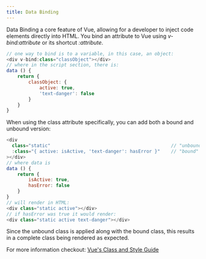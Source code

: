 ```yaml
---
title: Data Binding
---
```

Data Binding a core feature of Vue, allowing for a developer to inject code elements directly into HTML. You bind an attribute to Vue using <em>v-bind:attribute</em> or its shortcut <em>:attribute</em>.
```javascript
// one way to bind is to a variable, in this case, an object:
<div v-bind:class="classObject"></div>
// where in the script section, there is:
data () {
    return {
        classObject: {
            active: true,
            'text-danger': false
        }
    }
}
```
When using the class attribute specifically, you can add both a bound and unbound version:
```javascript
<div
  class="static"                                            // "unbound"
  :class="{ active: isActive, 'text-danger': hasError }"    // "bound"
></div>
// where data is
data () {
    return {
        isActive: true,
        hasError: false
    }
}
// will render in HTML:
<div class="static active"></div>
// if hasError was true it would render:
<div class="static active text-danger"></div>
```
Since the unbound class is applied along with the bound class, this results in a complete class being rendered as expected.

For more information checkout: [Vue's Class and Style Guide](https://vuejs.org/v2/guide/class-and-style.html)